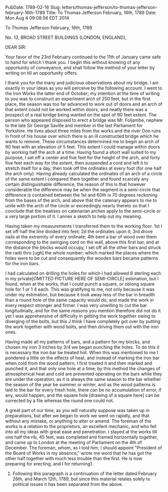PubDate: 1789-02-16
Slug: letters/thomas-jefferson/to-thomas-jefferson-february-16th-1789
Title: To Thomas Jefferson  February, 16th, 1789
Date: Mon Aug  4 09:08:56 EDT 2014

   To Thomas Jefferson  February, 16th, 1789

   No. 13, BROAD STREET BUILDINGS (LONDON, ENGLAND),

   DEAR SIR:

   Your favor of the 23rd February continued to the 11th of January came safe
   to hand for which I thank you. I begin this without knowing of any
   opportunity of conveyance, and shall follow the method of your letter by
   writing on till an opportunity offers.

   I thank you for the many and judicious observations about my bridge. I am
   exactly in your ideas as you will perceive by the following account. I
   went to the Iron Works the latter end of October; my intention at the time
   of writing to you was to construct an experiment arch of 250 feet, but in
   the first place, the season was too far advanced to work out of doors and
   an arch of that extent could not be worked within doors, and neatly there
   was a prospect of a real bridge being wanted on the spot of 90 feet
   extent. The person who appeared disposed to erect a bridge was Mr.
   Foljambe, nephew to the late Sir George Saville and member in the last
   Parliament for Yorkshire. He lives about three miles from the works and
   the river Don runs in front of his house over which there is an ill
   constructed bridge which he wants to remove. These circumstances
   determined me to begin an arch of 90 feet with an elevation of 5 feet.
   This extent I could manage within doors by working half the arch at a
   time. Having found a short wall suited to my purpose, I set off a center
   and five feet for the height of the arch, and forty five feet each way for
   the extent, then suspended a cord and left it to stretch itself for a day,
   then took off the ordinates at every foot (for one half the arch only).
   Having already calculated the ordinates of an arch of a circle of the same
   extent I compared them together and found scarcely any certain
   distinguishable difference, the reason of this is that however
   considerable the difference may be when the segment is a semi-circle that
   difference is contained between the 1st and 60th is 70 degrees reckoning
   from the bases of the arch, and above that the catenary appears to me to
   unite with the arch of the circle or exceedingly nearly thereto so that I
   conclude that the treatises on catenarian arches apply to the semi-circle
   or a very large portion of  it. I annex a sketch to help out my meaning.

   Having taken my measurements I transferred them to the working floor. 1st
   I set off half the line divided into feet; 2d the ordinates upon it; 3rd
   drove nails at the extremity of every ordinate; 4th bent a bar of wood
   over them corresponding to the swinging cord on the wall, above this first
   bar, and at the distance the blocks would occupy, I set off all the other
   bars and struck the radii thro [ugh] the whole number; which marked the
   places where the holes were to be cut and consequently the wooden bars
   became patterns for the iron bars.

   I had calculated on drilling the holes for which I had allowed 8 sterling
   each in my private[OMITTED PICTURE HERE OF SEMI-CIRCLE] estimation, but I
   found, when at the works, that I could punch a square, or oblong square
   hole for 1 or 1 4 each. This was gratifying to me, not only because it was
   under my estimation, but because it took away less of the bar in breadth
   than a round hole of the same capacity would do, and made the work in
   every respect stronger and firmer. I was very unwilling to cut the bar
   longitudinally, and for the same reasons you mention therefore did not do
   it yet I was apprehensive of difficulty in getting the work together owing
   to diverging of the bolts, but this J think I have completely got over by
   putting the work together with wood bolts, and then driving them out with
   the iron ones.

   Having made all my patterns of bars, and a pattern for my blocks, and
   chosen my iron 3 inches by 3/4 we began punching the holes. To do this it
   is necessary the iron bar be treated hot. When this was mentioned to me I
   pondered a little on the effects of heat, and instead of marking the iron
   bar when cold from the wood pattern, I first treated it and then marked
   and punched it, and that only one hole at a time; by this method the
   changes of atmospherical heat and cold are prevented operating on the bars
   while they are under the operation, as it is always the same season to the
   bar whether the season of the year be summer or winter, and as the wood
   patterns is laid to the bar for every fresh hole, there can be no
   accumulation of error, if any, would happen, and the square hole [drawing
   of a square here] can be corrected by a file whereas the round one could
   not.

   A great part of our time, as you will naturally suppose was taken up in
   preparations, but after we began to work we went on rapidly, and that
   without any mistake, or anything to alter or amend. The foreman of the
   works is a relation to the proprietors, an excellent mechanic, and who
   fell into all my ideas with great ease and penetration. I stayed at the
   works till one half the rib, 45 feet, was completed and framed
   horizontally together, and came up to London at the meeting of Parliament
   on the 4th of December. The foreman, whom, as I told him, I should appoint
   "President of the Board of Works in my absence," wrote me word that he has
   got the other half together with much less trouble than the first. He is
   now preparing for erecting, and I for returning1.

   1. Following this paragraph is a continuation of the letter dated February
   26th, and March 12th, 1789, but since this material relates solely to
   political issues it has been separated from the above.

    

    
